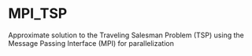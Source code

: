 # MPI_TSP
Approximate solution to the Traveling Salesman Problem (TSP) using the Message Passing Interface (MPI) for parallelization
